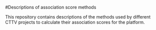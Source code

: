 #Descriptions of association score methods

This repository contains descriptions of the methods used by different CTTV projects to calculate their association scores for the platform.